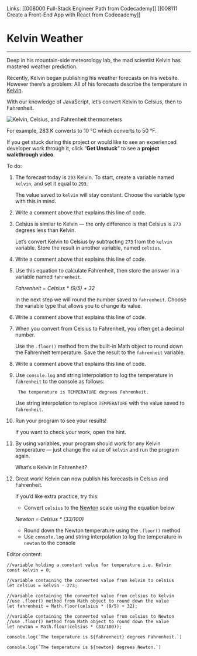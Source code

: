 Links:  [[008000 Full-Stack Engineer Path from Codecademy]]
[[008111 Create a Front-End App with React from Codecademy]]
# Kelvin Weather
---
Deep in his mountain-side meteorology lab, the mad scientist Kelvin has mastered weather prediction.

Recently, Kelvin began publishing his weather forecasts on his website. However there’s a problem: All of his forecasts describe the temperature in [Kelvin](https://en.wikipedia.org/wiki/Kelvin).

With our knowledge of JavaScript, let’s convert Kelvin to Celsius, then to Fahrenheit.

![Kelvin, Celsius, and Fahrenheit thermometers](https://content.codecademy.com/projects/introduction-to-javascript/learn-javascript-introduction/kelvin-weather/Kelvin%20Thermometers.svg)

For example, 283 K converts to 10 °C which converts to 50 °F.

If you get stuck during this project or would like to see an experienced developer work through it, click “**Get Unstuck**“ to see a **project walkthrough video**.

To do:
1.  The forecast today is `293` Kelvin. To start, create a variable named `kelvin`, and set it equal to `293`.
	
	The value saved to `kelvin` will stay constant. Choose the variable type with this in mind.

2. Write a comment above that explains this line of code.
3. Celsius is similar to Kelvin — the only difference is that Celsius is `273` degrees less than Kelvin.
	
	Let’s convert Kelvin to Celsius by subtracting `273` from the `kelvin` variable. Store the result in another variable, named `celsius`.
	
4. Write a comment above that explains this line of code.
5. Use this equation to calculate Fahrenheit, then store the answer in a variable named `fahrenheit`.
	
	_Fahrenheit = Celsius * (9/5) + 32_
	
	In the next step we will round the number saved to `fahrenheit`. Choose the variable type that allows you to change its value.

6. Write a comment above that explains this line of code.
7. When you convert from Celsius to Fahrenheit, you often get a decimal number.
	
	Use the `.floor()` method from the built-in Math object to round down the Fahrenheit temperature. Save the result to the `fahrenheit` variable.

8. Write a comment above that explains this line of code.
9. Use `console.log` and string interpolation to log the temperature in `fahrenheit` to the console as follows:

		The temperature is TEMPERATURE degrees Fahrenheit.
	
	Use string interpolation to replace `TEMPERATURE` with the value saved to `fahrenheit`.

10. Run your program to see your results!
	
	If you want to check your work, open the hint.

11. By using variables, your program should work for any Kelvin temperature — just change the value of `kelvin` and run the program again.
	
	What’s `0` Kelvin in Fahrenheit?

12. Great work! Kelvin can now publish his forecasts in Celsius and Fahrenheit.
	
	If you’d like extra practice, try this:
	-   Convert `celsius` to the [Newton](https://en.wikipedia.org/wiki/Newton_scale) scale using the equation below

	  _Newton = Celsius * (33/100)_
	  -   Round down the Newton temperature using the `.floor()` method
	  -   Use `console.log` and string interpolation to log the temperature in `newton` to the console

Editor content:

	//variable holding a constant value for temperature i.e. Kelvin
	const kelvin = 0;

	//variable containing the converted value from kelvin to celsius
	let celsius = kelvin - 273;

	//variable containing the converted value from celsius to kelvin
	//use .floor() method from Math object to round down the value
	let fahrenheit = Math.floor(celsius * (9/5) + 32);

	//variable containing the converted value from celsius to Newton
	//use .floor() method from Math object to round down the value
	let newton = Math.floor(celsius * (33/100));

	console.log(`The temperature is ${fahrenheit} degrees Fahrenheit.`)

	console.log(`The temperature is ${newton} degrees Newton.`)